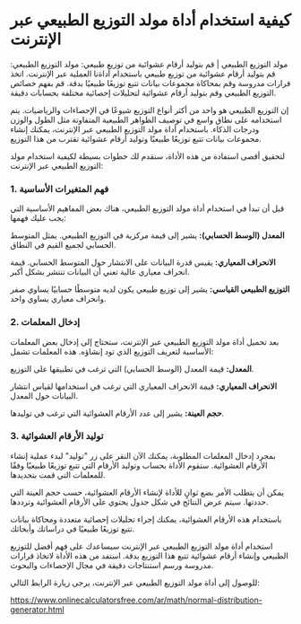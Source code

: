 كيفية استخدام أداة مولد التوزيع الطبيعي عبر الإنترنت
====================================================

مولد التوزيع الطبيعي | قم بتوليد أرقام عشوائية من توزيع طبيعي: مولد التوزيع الطبيعي: قم بتوليد أرقام عشوائية من توزيع طبيعي باستخدام أداةنا العملية عبر الإنترنت. اتخذ قرارات مدروسة وقم بمحاكاة مجموعات بيانات تتبع توزيعًا طبيعيًا بدقة. قم بفهم خصائص التوزيع الطبيعي وقم بتوليد أرقام عشوائية لتحليلات إحصائية مختلفة بحسابات دقيقة.

إن التوزيع الطبيعي هو واحد من أكثر أنواع التوزيع شيوعًا في الإحصاءات والرياضيات. يتم استخدامه على نطاق واسع في توصيف الظواهر الطبيعية المتفاوتة مثل الطول والوزن ودرجات الذكاء. باستخدام أداة مولد التوزيع الطبيعي عبر الإنترنت، يمكنك إنشاء مجموعات بيانات تتبع توزيعًا طبيعيًا وتوليد أرقام عشوائية تقترب من هذا التوزيع.

لتحقيق أقصى استفادة من هذه الأداة، سنقدم لك خطوات بسيطة لكيفية استخدام مولد التوزيع الطبيعي عبر الإنترنت:

### 1. فهم المتغيرات الأساسية

قبل أن تبدأ في استخدام أداة مولد التوزيع الطبيعي، هناك بعض المفاهيم الأساسية التي يجب عليك فهمها:

**المعدل (الوسط الحسابي):** يشير إلى قيمة مركزية في التوزيع الطبيعي. يمثل المتوسط الحسابي لجميع القيم في النطاق.

**الانحراف المعياري:** يقيس قدرة البيانات على الانتشار حول المتوسط الحسابي. قيمة انحراف معياري عالية تعني أن البيانات تنتشر بشكل أكبر.

**التوزيع الطبيعي القياسي:** يشير إلى توزيع طبيعي يكون لديه متوسطًا حسابيًا يساوي صفر وانحراف معياري يساوي واحد.

### 2. إدخال المعلمات

بعد تحميل أداة مولد التوزيع الطبيعي عبر الإنترنت، ستحتاج إلى إدخال بعض المعلمات الأساسية لتعريف التوزيع الذي تود إنشاؤه. هذه المعلمات تشمل:

**المعدل:** قيمة المعدل (الوسط الحسابي) التي ترغب في تطبيقها على التوزيع.

**الانحراف المعياري:** قيمة الانحراف المعياري التي ترغب في استخدامها لقياس انتشار البيانات حول المعدل.

**حجم العينة:** يشير إلى عدد الأرقام العشوائية التي ترغب في توليدها.

### 3. توليد الأرقام العشوائية

بمجرد إدخال المعلمات المطلوبة، يمكنك الآن النقر على زر "توليد" لبدء عملية إنشاء الأرقام العشوائية. ستقوم الأداة بحساب وتوليد الأرقام التي تتبع توزيعًا طبيعيًا وفقًا للمعلمات التي قمت بتحديدها.

يمكن أن يتطلب الأمر بضع ثوانٍ للأداة لإنشاء الأرقام العشوائية، حسب حجم العينة التي حددتها. سيتم عرض النتائج في شكل جدول يحتوي على الأرقام العشوائية وترددها.

باستخدام هذه الأرقام العشوائية، يمكنك إجراء تحليلات إحصائية متعددة ومحاكاة بيانات تتبع توزيعًا طبيعيًا في دراساتك وأبحاثك.

استخدام أداة مولد التوزيع الطبيعي عبر الإنترنت سيساعدك على فهم أفضل للتوزيع الطبيعي وإنشاء أرقام عشوائية تتبع هذا التوزيع بدقة. استفد من هذه الأداة لاتخاذ قرارات مدروسة ورسم استنتاجات دقيقة في مجال الإحصاءات والبحوث.

للوصول إلى أداة مولد التوزيع الطبيعي عبر الإنترنت، يرجى زيارة الرابط التالي:

<https://www.onlinecalculatorsfree.com/ar/math/normal-distribution-generator.html>